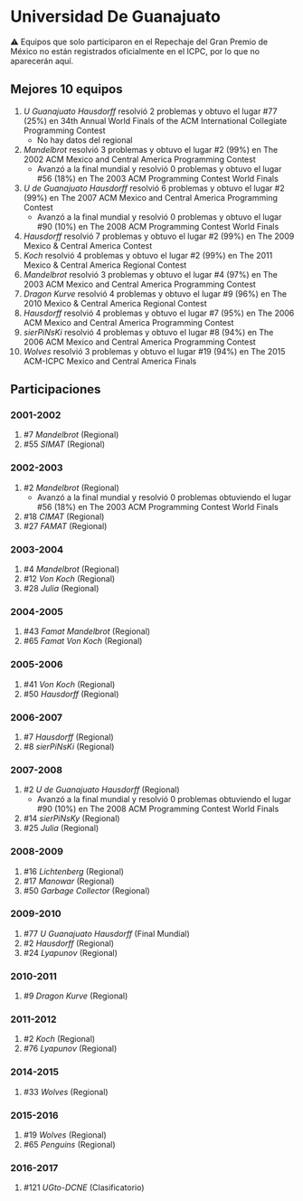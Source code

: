# Universidad De Guanajuato

:warning: Equipos que solo participaron en el Repechaje del Gran Premio de México no están registrados oficialmente en el ICPC, por lo que no aparecerán aquí.

## Mejores 10 equipos

1. _U Guanajuato Hausdorff_ resolvió 2 problemas y obtuvo el lugar #77 (25%) en 34th Annual World Finals of the ACM International Collegiate Programming Contest
    - No hay datos del regional
1. _Mandelbrot_ resolvió 3 problemas y obtuvo el lugar #2 (99%) en The 2002 ACM Mexico and Central America Programming Contest
    - Avanzó a la final mundial y resolvió 0 problemas y obtuvo el lugar #56 (18%) en The 2003 ACM Programming Contest World Finals
1. _U de Guanajuato Hausdorff_ resolvió 6 problemas y obtuvo el lugar #2 (99%) en The 2007 ACM Mexico and Central America Programming Contest
    - Avanzó a la final mundial y resolvió 0 problemas y obtuvo el lugar #90 (10%) en The 2008 ACM Programming Contest World Finals
1. _Hausdorff_ resolvió 7 problemas y obtuvo el lugar #2 (99%) en The 2009 Mexico & Central America Contest
1. _Koch_ resolvió 4 problemas y obtuvo el lugar #2 (99%) en The 2011 Mexico & Central America Regional Contest
1. _Mandelbrot_ resolvió 3 problemas y obtuvo el lugar #4 (97%) en The 2003 ACM Mexico and Central America Programming Contest
1. _Dragon Kurve_ resolvió 4 problemas y obtuvo el lugar #9 (96%) en The 2010 Mexico & Central America Regional Contest
1. _Hausdorff_ resolvió 4 problemas y obtuvo el lugar #7 (95%) en The 2006 ACM Mexico and Central America Programming Contest
1. _sierPiNsKi_ resolvió 4 problemas y obtuvo el lugar #8 (94%) en The 2006 ACM Mexico and Central America Programming Contest
1. _Wolves_ resolvió 3 problemas y obtuvo el lugar #19 (94%) en The 2015 ACM-ICPC Mexico and Central America Finals

## Participaciones

### 2001-2002

1. #7 _Mandelbrot_ (Regional)
1. #55 _SIMAT_ (Regional)

### 2002-2003

1. #2 _Mandelbrot_ (Regional)
    - Avanzó a la final mundial y resolvió 0 problemas obtuviendo el lugar #56 (18%) en The 2003 ACM Programming Contest World Finals
1. #18 _CIMAT_ (Regional)
1. #27 _FAMAT_ (Regional)

### 2003-2004

1. #4 _Mandelbrot_ (Regional)
1. #12 _Von Koch_ (Regional)
1. #28 _Julia_ (Regional)

### 2004-2005

1. #43 _Famat Mandelbrot_ (Regional)
1. #65 _Famat Von Koch_ (Regional)

### 2005-2006

1. #41 _Von Koch_ (Regional)
1. #50 _Hausdorff_ (Regional)

### 2006-2007

1. #7 _Hausdorff_ (Regional)
1. #8 _sierPiNsKi_ (Regional)

### 2007-2008

1. #2 _U de Guanajuato Hausdorff_ (Regional)
    - Avanzó a la final mundial y resolvió 0 problemas obtuviendo el lugar #90 (10%) en The 2008 ACM Programming Contest World Finals
1. #14 _sierPiNsKy_ (Regional)
1. #25 _Julia_ (Regional)

### 2008-2009

1. #16 _Lichtenberg_ (Regional)
1. #17 _Manowar_ (Regional)
1. #50 _Garbage Collector_ (Regional)

### 2009-2010

1. #77 _U Guanajuato Hausdorff_ (Final Mundial)
1. #2 _Hausdorff_ (Regional)
1. #24 _Lyapunov_ (Regional)

### 2010-2011

1. #9 _Dragon Kurve_ (Regional)

### 2011-2012

1. #2 _Koch_ (Regional)
1. #76 _Lyapunov_ (Regional)

### 2014-2015

1. #33 _Wolves_ (Regional)

### 2015-2016

1. #19 _Wolves_ (Regional)
1. #65 _Penguins_ (Regional)

### 2016-2017

1. #121 _UGto-DCNE_ (Clasificatorio)



